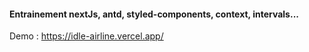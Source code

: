#### Entrainement nextJs, antd, styled-components, context, intervals...

Demo  : https://idle-airline.vercel.app/
